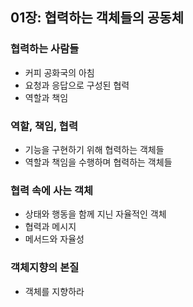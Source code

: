 ## 01장: 협력하는 객체들의 공동체

### 협력하는 사람들

- 커피 공화국의 아침
- 요청과 응답으로 구성된 협력
- 역할과 책임

### 역할, 책임, 협력

- 기능을 구현하기 위해 협력하는 객체들
- 역할과 책임을 수행하며 협력하는 객체들

### 협력 속에 사는 객체

- 상태와 행동을 함께 지닌 자율적인 객체
- 협력과 메시지
- 메서드와 자율성

### 객체지향의 본질

- 객체를 지향하라
